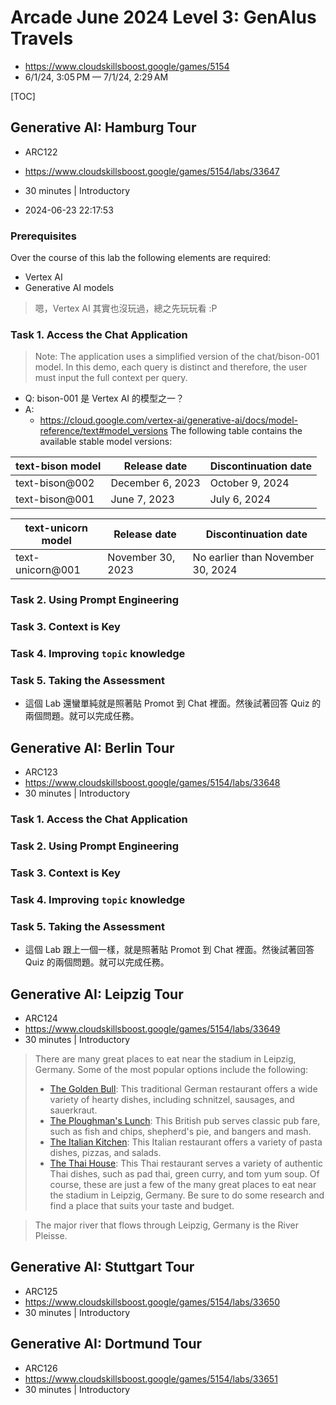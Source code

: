 # Arcade June 2024 Level 3: GenAIus Travels

- https://www.cloudskillsboost.google/games/5154
- 6/1/24, 3:05 PM — 7/1/24, 2:29 AM

[TOC]

## Generative AI: Hamburg Tour

- ARC122
- https://www.cloudskillsboost.google/games/5154/labs/33647
- 30 minutes | Introductory

- 2024-06-23 22:17:53

### Prerequisites

Over the course of this lab the following elements are required:
- Vertex AI
- Generative AI models

> 嗯，Vertex AI 其實也沒玩過，總之先玩玩看 :P

### Task 1. Access the Chat Application

> Note: The application uses a simplified version of the chat/bison-001 model. In this demo, each query is distinct and therefore, the user must input the full context per query.

- Q: bison-001 是 Vertex AI 的模型之一？
- A:
    - https://cloud.google.com/vertex-ai/generative-ai/docs/model-reference/text#model_versions
    The following table contains the available stable model versions:

| text-bison model	| Release date	| Discontinuation date |
|---|----|---|
| text-bison@002 | December 6, 2023 | October 9, 2024 |
| text-bison@001 | June 7, 2023 | July 6, 2024 |

| text-unicorn model | Release date	| Discontinuation date |
|---|---|---|
| text-unicorn@001 | November 30, 2023 | No earlier than November 30, 2024 |

### Task 2. Using Prompt Engineering

### Task 3. Context is Key

### Task 4. Improving `topic` knowledge

### Task 5. Taking the Assessment

- 這個 Lab 還蠻單純就是照著貼 Promot 到 Chat 裡面。然後試著回答 Quiz 的兩個問題。就可以完成任務。

## Generative AI: Berlin Tour

- ARC123
- https://www.cloudskillsboost.google/games/5154/labs/33648
- 30 minutes | Introductory

### Task 1. Access the Chat Application
### Task 2. Using Prompt Engineering
### Task 3. Context is Key
### Task 4. Improving `topic` knowledge
### Task 5. Taking the Assessment

- 這個 Lab 跟上一個一樣，就是照著貼 Promot 到 Chat 裡面。然後試著回答 Quiz 的兩個問題。就可以完成任務。

## Generative AI: Leipzig Tour

- ARC124
- https://www.cloudskillsboost.google/games/5154/labs/33649
- 30 minutes | Introductory

> There are many great places to eat near the stadium in Leipzig, Germany. Some of the most popular options include the following:
> * [The Golden Bull](https://www.thegoldenbull.de/): This traditional German restaurant offers a wide variety of hearty dishes, including schnitzel, sausages, and sauerkraut.
> * [The Ploughman's Lunch](https://www.theploughmanslunch.de/): This British pub serves classic pub fare, such as fish and chips, shepherd's pie, and bangers and mash.
> * [The Italian Kitchen](https://www.theitaliankitchen.de/): This Italian restaurant offers a variety of pasta dishes, pizzas, and salads.
> * [The Thai House](https://www.thethaihouse.de/): This Thai restaurant serves a variety of authentic Thai dishes, such as pad thai, green curry, and tom yum soup.
> Of course, these are just a few of the many great places to eat near the stadium in Leipzig, Germany. Be sure to do some research and find a place that suits your taste and budget.

> The major river that flows through Leipzig, Germany is the River Pleisse.

## Generative AI: Stuttgart Tour

- ARC125
- https://www.cloudskillsboost.google/games/5154/labs/33650
- 30 minutes | Introductory

## Generative AI: Dortmund Tour

- ARC126
- https://www.cloudskillsboost.google/games/5154/labs/33651
- 30 minutes | Introductory

